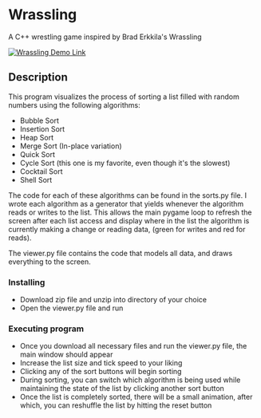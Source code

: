 # Wrassling

A C++ wrestling game inspired by Brad Erkkila's Wrassling

[![Wrassling Demo Link](https://imgur.com/R8kn540.png)](https://www.youtube.com/watch?v=uobx0XPEGqs "Wrassling Demo")


## Description

This program visualizes the process of sorting a list filled with random numbers using the following algorithms:

* Bubble Sort
* Insertion Sort
* Heap Sort
* Merge Sort (In-place variation)
* Quick Sort
* Cycle Sort (this one is my favorite, even though it's the slowest)
* Cocktail Sort
* Shell Sort


The code for each of these algorithms can be found in the sorts.py file. I wrote each algorithm as a generator that yields whenever the algorithm reads or writes to the list. This allows the main pygame loop to refresh the screen after each list access and display where in the list the algorithm is currently making a change or reading data, (green for writes and red for reads).


The viewer.py file contains the code that models all data, and draws everything to the screen.


### Installing

* Download zip file and unzip into directory of your choice
* Open the viewer.py file and run

### Executing program

* Once you download all necessary files and run the viewer.py file, the main window should appear
* Increase the list size and tick speed to your liking
* Clicking any of the sort buttons will begin sorting
* During sorting, you can switch which algorithm is being used while maintaining the state of the list by clicking another sort button
* Once the list is completely sorted, there will be a small animation, after which, you can reshuffle the list by hitting the reset button
